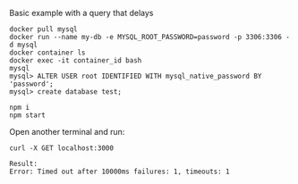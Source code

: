 Basic example with a query that delays

```
docker pull mysql
docker run --name my-db -e MYSQL_ROOT_PASSWORD=password -p 3306:3306 -d mysql
docker container ls
docker exec -it container_id bash
mysql
mysql> ALTER USER root IDENTIFIED WITH mysql_native_password BY 'password';
mysql> create database test;
```

```
npm i
npm start
```

Open another terminal and run:

```
curl -X GET localhost:3000
```

```
Result:
Error: Timed out after 10000ms failures: 1, timeouts: 1
```


